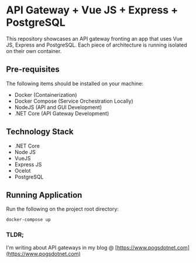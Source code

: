 # API Gateway + Vue JS + Express + PostgreSQL 

This repository showcases an API gateway fronting an app that uses Vue JS, Express and PostgreSQL. Each piece of architecture is running isolated on their own container.

## Pre-requisites

The following items should be installed on your machine:

- Docker          (Containerization)
- Docker Compose  (Service Orchestration Locally)
- NodeJS          (API and GUI Development)
- .NET Core       (API Gateway Development)

## Technology Stack

- .NET Core
- Node JS
- VueJS
- Express JS
- Ocelot
- PostgreSQL

## Running Application

Run the following on the project root directory:

```sh
docker-compose up
```

### TLDR;
I'm writing about API gateways in my blog @ [https://www.pogsdotnet.com](https://www.pogsdotnet.com)
